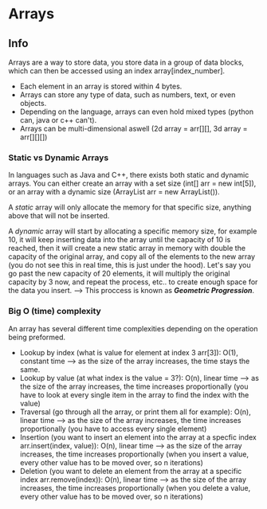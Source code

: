 # Arrays

## Info

Arrays are a way to store data, you store data in a group of data blocks, which can then be accessed using an index array[index_number].

- Each element in an array is stored within 4 bytes.
- Arrays can store any type of data, such as numbers, text, or even objects.
- Depending on the language, arrays can even hold mixed types (python can, java or c++ can't).
- Arrays can be multi-dimensional aswell (2d array = arr[][], 3d array = arr[][][])

### Static vs Dynamic Arrays

In languages such as Java and C++, there exists both static and dynamic arrays. You can either create an array with a set size (int[] arr = new int[5]), or an array with a dynamic size (ArrayList<Integer> arr = new ArrayList<Integer>()).

A _static_ array will only allocate the memory for that specific size, anything above that will not be inserted.

A _dynamic_ array will start by allocating a specific memory size, for example 10, it will keep inserting data into the array until the capacity of 10 is reached, then it will create a new static array in memory with double the capacity of the original array, and copy all of the elements to the new array (you do not see this in real time, this is just under the hood). Let's say you go past the new capacity of 20 elements, it will multiply the original capacity by 3 now, and repeat the process, etc.. to create enough space for the data you insert.
--> This proccess is known as **_Geometric Progression_**.

### Big O (time) complexity

An array has several different time complexities depending on the operation being preformed.

- Lookup by index (what is value for element at index 3 arr[3]): O(1), constant time --> as the size of the array increases, the time stays the same.
- Lookup by value (at what index is the value = 3?): O(n), linear time --> as the size of the array increases, the time increases proportionally (you have to look at every single item in the array to find the index with the value)
- Traversal (go through all the array, or print them all for example): O(n), linear time --> as the size of the array increases, the time increases proportionally (you have to access every single element)
- Insertion (you want to insert an element into the array at a specfic index arr.insert(index, value)): O(n), linear time --> as the size of the array increases, the time increases proportionally (when you insert a value, every other value has to be moved over, so n iterations)
- Deletion (you want to delete an element from the array at a specific index arr.remove(index)): O(n), linear time --> as the size of the array increases, the time increases proportionally (when you delete a value, every other value has to be moved over, so n iterations)
